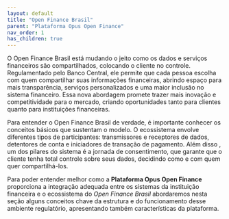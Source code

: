 ```yaml
---
layout: default
title: "Open Finance Brasil"
parent: "Plataforma Opus Open Finance"
nav_order: 1
has_children: true
---
```


O Open Finance Brasil está mudando o jeito como os dados e serviços financeiros são compartilhados, colocando o cliente no controle. Regulamentado pelo Banco Central, ele permite que cada pessoa escolha com quem compartilhar suas informações financeiras, abrindo espaço para mais transparência, serviços personalizados e uma maior inclusão no sistema financeiro. Essa nova abordagem promete trazer mais inovação e competitividade para o mercado, criando oportunidades tanto para clientes quanto para instituições financeiras.

Para entender o Open Finance Brasil de verdade, é importante conhecer os conceitos básicos que sustentam o modelo. O ecossistema envolve diferentes tipos de participantes: transmissores e receptores de dados, detentores de conta e iniciadores de transação de pagamento. Além disso , um dos pilares do sistema é a jornada de consentimento, que garante que o cliente tenha total controle sobre seus dados, decidindo como e com quem quer compartilhá-los.

Para poder entender melhor como a **Plataforma Opus Open Finance** proporciona a integração adequada entre os sistemas da instituição financeira e o ecossistema do *Open Finance Brasil* abordaremos nesta seção alguns conceitos chave da estrutura e do funcionamento desse ambiente regulatório, apresentando também características da plataforma.
